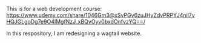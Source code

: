 This is for a web development course: https://www.udemy.com/share/1046Gm3@xSvPGv6zuJHyZdvPRPYJ4nil7vHQJGLgoDg7e9O4IMgfNzJ_xBQvOyv0bxdOnfvzYQ==/

In this respository, I am redesigning a wagtail website.
